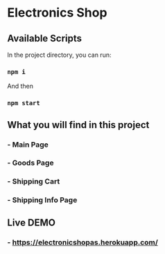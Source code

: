 # Electronics Shop

## Available Scripts

In the project directory, you can run:

### `npm i`

And then

### `npm start`

## What you will find in this project

### - Main Page
### - Goods Page
### - Shipping Cart
### - Shipping Info Page

## Live DEMO

### - https://electronicshopas.herokuapp.com/

